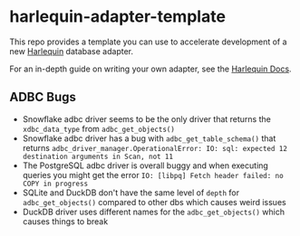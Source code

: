 # harlequin-adapter-template
This repo provides a template you can use to accelerate development of a new [Harlequin](https://harlequin.sh) database adapter.

For an in-depth guide on writing your own adapter, see the [Harlequin Docs](https://harlequin.sh/docs/contributing/adapter-guide).


## ADBC Bugs
- Snowflake adbc driver seems to be the only driver that returns the `xdbc_data_type` from `adbc_get_objects()`
- Snowflake adbc driver has a bug with `adbc_get_table_schema()` that returns `adbc_driver_manager.OperationalError: IO: sql: expected 12 destination arguments in Scan, not 11`
- The PostgreSQL adbc driver is overall buggy and when executing queries you might get the error `IO: [libpq] Fetch header failed: no COPY in progress`  
- SQLite and DuckDB don't have the same level of `depth` for `adbc_get_objects()` compared to other dbs which causes weird issues 
- DuckDB driver uses different names for the `adbc_get_objects()` which causes things to break